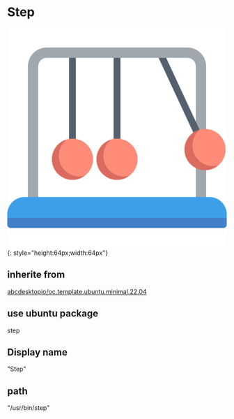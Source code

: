 # Step
![step.svg](/applications/icons/step.svg){: style="height:64px;width:64px"}
## inherite from
[abcdesktopio/oc.template.ubuntu.minimal.22.04](abcdesktopio/oc.template.ubuntu.minimal.22.04.md)
## use ubuntu package
step
## Display name
"Step"
## path
"/usr/bin/step"
